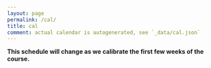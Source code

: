 ```yaml
---
layout: page
permalink: /cal/
title: cal
comment: actual calendar is autogenerated, see `_data/cal.json`
---
```


<style>
.event {
  margin: 1em 0 0 0;
  padding: 0 0 0 1em;
}

.event:nth-child(odd) {
  background-color: #EEEEEE;
}
</style>

**This schedule will change as we calibrate the first few weeks of the course.**

<div id="cal">
</div>

<script>
var cal_data = {{ site.data.cal | jsonify }};

var cal_div = d3.select('#cal');

cal_div.selectAll('.event')
  .data(cal_data)
  .enter().append('div')
  .attr('class', 'event')
  .html( render_event )


function render_event(d, i, A) {
  var s = '';
  s += '<div class="date">' + date_rejigger(d.date) + '</div>'
  s += '<div class="topic">Topic: ' + d.topic + '</div>'
  if(d.assigned)
    d.assigned.forEach( function(a) {
      s += '<div class="assigned">Assigned: ' + assigned_str(d.assigned) + '</div>'
    })
  if(d.due)
    s += '<div class="due">Due: ' + d.due + '</div>'
  if(d.materials)
    s += '<div class="materials">' + materials_link(d.materials) + '</div>'
  if(d.vid)
    s += '<div class="vid">' + vid_link(d.vid) + '</div>'
  return s;
}

function materials_link(d) {
  var s = '';
  s += '<a href="/' + d + '">materials</a>'
  return s;
}

function vid_link(d) {
  var s = '';
  s += '<a href="' + d + '">vid</a>'
  return s;
}

function assigned_str(d) {
var s = '';
if(d.link != "")
  s += '<a href="' + d.link + '">' + d.text + '</a>'
else
  s += d.text
return s;
}

function date_rejigger(d) {
  var s = moment(d, "DD-MMM-YYYY")
  return s.format('DD-MMM ddd');
}

</script>
